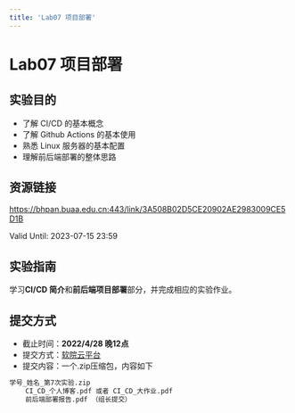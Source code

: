```yaml
---
title: 'Lab07 项目部署'
---
```


# Lab07 项目部署

## 实验目的

- 了解 CI/CD 的基本概念
- 了解 Github Actions 的基本使用
- 熟悉 Linux 服务器的基本配置
- 理解前后端部署的整体思路

## 资源链接

<a href="https://bhpan.buaa.edu.cn:443/link/2B8C3DF0CE32D21908D8007C843940A5" target="_blank">https://bhpan.buaa.edu.cn:443/link/3A508B02D5CE20902AE2983009CE5D1B</a>

Valid Until: 2023-07-15 23:59

## 实验指南

学习**CI/CD 简介**和**前后端项目部署**部分，并完成相应的实验作业。

## 提交方式

- 截止时间：**2022/4/28 晚12点**
- 提交方式：<a href="https://scs.buaa.edu.cn/" target="_blank">软院云平台</a>
- 提交内容：一个.zip压缩包，内容如下

```txt
学号_姓名_第7次实验.zip
    CI_CD_个人博客.pdf 或者 CI_CD_大作业.pdf
    前后端部署报告.pdf （组长提交）
```